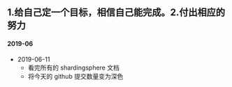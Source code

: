 ## 1.给自己定一个目标，相信自己能完成。2.付出相应的努力

#### 2019-06
 - 2019-06-11
 	- 看完所有的 shardingsphere 文档
 	- 将今天的 github 提交数量变为深色

 